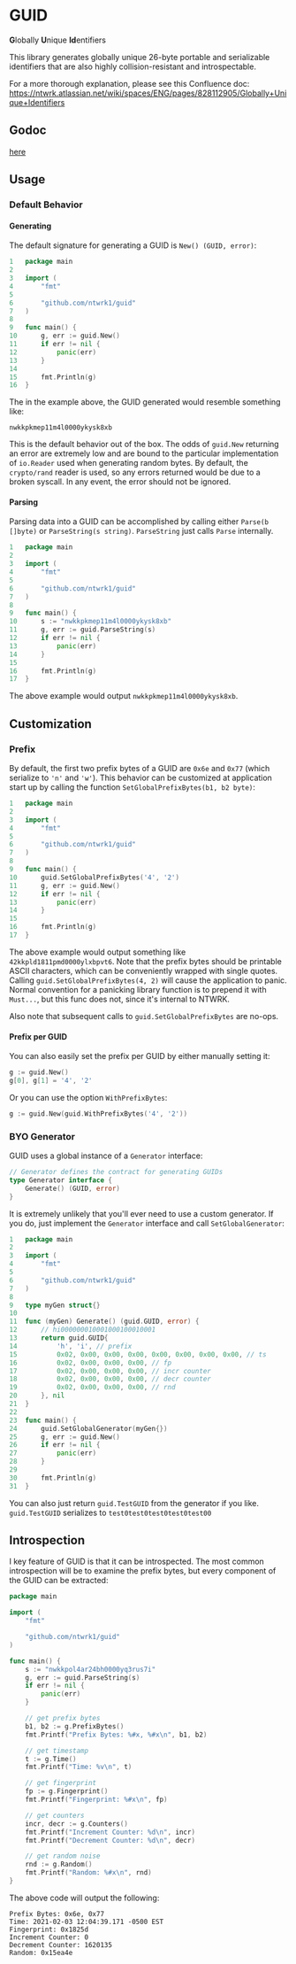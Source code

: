 # GUID

**G**lobally **U**nique **Id**entifiers

This library generates globally unique 26-byte portable and serializable identifiers that are also highly collision-resistant and introspectable.

For a more thorough explanation, please see this Confluence doc: https://ntwrk.atlassian.net/wiki/spaces/ENG/pages/828112905/Globally+Unique+Identifiers

## Godoc
[here](./GODOC.md)

## Usage

### Default Behavior

#### Generating

The default signature for generating a GUID is `New() (GUID, error)`:

```go
1	package main
2
3	import (
4		"fmt"
5
6		"github.com/ntwrk1/guid"
7	)
8
9	func main() {
10		g, err := guid.New()
11		if err != nil {
12			panic(err)
13		}
14
15		fmt.Println(g)
16	}
```

The in the example above, the GUID generated would resemble something like:

`nwkkpkmep11m4l0000ykysk8xb`

This is the default behavior out of the box.  The odds of `guid.New` returning an error are extremely low and are bound to the particular implementation of `io.Reader` used when generating random bytes.  By default, the `crypto/rand` reader is used, so any errors returned would be due to a broken syscall.  In any event, the error should not be ignored.

#### Parsing

Parsing data into a GUID can be accomplished by calling either `Parse(b []byte)` or `ParseString(s string)`.  `ParseString` just calls `Parse` internally.

```go
1	package main
2
3	import (
4		"fmt"
5
6		"github.com/ntwrk1/guid"
7	)
8
9	func main() {
10		s := "nwkkpkmep11m4l0000ykysk8xb"
11		g, err := guid.ParseString(s)
12		if err != nil {
13			panic(err)
14		}
15
16		fmt.Println(g)
17	}
```

The above example would output `nwkkpkmep11m4l0000ykysk8xb`.

## Customization

### Prefix

By default, the first two prefix bytes of a GUID are `0x6e` and `0x77` (which serialize to `'n'` and `'w'`).  This behavior can be customized at application start up by calling the function `SetGlobalPrefixBytes(b1, b2 byte)`:

```go
1	package main
2
3	import (
4		"fmt"
5
6		"github.com/ntwrk1/guid"
7	)
8
9	func main() {
10		guid.SetGlobalPrefixBytes('4', '2')
11		g, err := guid.New()
12		if err != nil {
13			panic(err)
14		}
15
16		fmt.Println(g)
17	}
```

The above example would output something like `42kkpld1811pmd0000ylxbpvt6`.  Note that the prefix bytes should be printable ASCII characters, which can be conveniently wrapped with single quotes.  Calling `guid.SetGlobalPrefixBytes(4, 2)` will cause the application to panic.  Normal convention for a panicking library function is to prepend it with `Must...`, but this func does not, since it's internal to NTWRK.

Also note that subsequent calls to `guid.SetGlobalPrefixBytes` are no-ops.

#### Prefix per GUID

You can also easily set the prefix per GUID by either manually setting it:

```go
g := guid.New()
g[0], g[1] = '4', '2'
```

Or you can use the option `WithPrefixBytes`:

```go
g := guid.New(guid.WithPrefixBytes('4', '2'))
```

### BYO Generator

GUID uses a global instance of a `Generator` interface:

```go
// Generator defines the contract for generating GUIDs
type Generator interface {
    Generate() (GUID, error)
}
```

It is extremely unlikely that you'll ever need to use a custom generator.  If you do, just implement the `Generator` interface and call `SetGlobalGenerator`:

```go
1	package main
2
3	import (
4		"fmt"
5
6		"github.com/ntwrk1/guid"
7	)
8
9	type myGen struct{}
10
11	func (myGen) Generate() (guid.GUID, error) {
12		// hi000000010001000100010001
13		return guid.GUID{
14			'h', 'i', // prefix
15			0x02, 0x00, 0x00, 0x00, 0x00, 0x00, 0x00, 0x00, // ts
16			0x02, 0x00, 0x00, 0x00, // fp
17			0x02, 0x00, 0x00, 0x00, // incr counter
18			0x02, 0x00, 0x00, 0x00, // decr counter
19			0x02, 0x00, 0x00, 0x00, // rnd
20		}, nil
21	}
22
23	func main() {
24		guid.SetGlobalGenerator(myGen{})
25		g, err := guid.New()
26		if err != nil {
27			panic(err)
28		}
29
30		fmt.Println(g)
31	}
```

You can also just return `guid.TestGUID` from the generator if you like.  `guid.TestGUID` serializes to `test0test0test0test0test00`

## Introspection

I key feature of GUID is that it can be introspected.  The most common introspection will be to examine the prefix bytes, but every component of the GUID can be extracted:

```go
package main

import (
	"fmt"

	"github.com/ntwrk1/guid"
)

func main() {
	s := "nwkkpol4ar24bh0000yq3rus7i"
	g, err := guid.ParseString(s)
	if err != nil {
		panic(err)
	}

	// get prefix bytes
	b1, b2 := g.PrefixBytes()
	fmt.Printf("Prefix Bytes: %#x, %#x\n", b1, b2)

	// get timestamp
	t := g.Time()
	fmt.Printf("Time: %v\n", t)

	// get fingerprint
	fp := g.Fingerprint()
	fmt.Printf("Fingerprint: %#x\n", fp)

	// get counters
	incr, decr := g.Counters()
	fmt.Printf("Increment Counter: %d\n", incr)
	fmt.Printf("Decrement Counter: %d\n", decr)

	// get random noise
	rnd := g.Random()
	fmt.Printf("Random: %#x\n", rnd)
}
```

The above code will output the following:

```
Prefix Bytes: 0x6e, 0x77
Time: 2021-02-03 12:04:39.171 -0500 EST
Fingerprint: 0x1825d
Increment Counter: 0
Decrement Counter: 1620135
Random: 0x15ea4e
```
